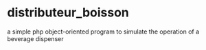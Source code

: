 # distributeur_boisson


a simple php object-oriented program to simulate the operation of a beverage dispenser

